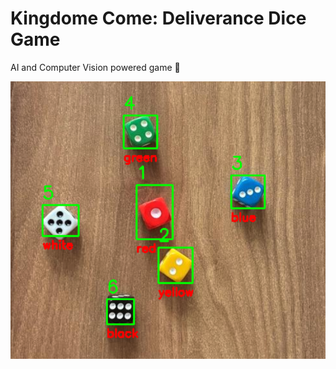 # Kingdome Come: Deliverance Dice Game

AI and Computer Vision powered game 💪


![Dice detection](stuff/detected_1.png)

